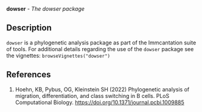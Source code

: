 **dowser** - *The dowser package*

Description
--------------------

`dowser` is a phylogenetic analysis package as part of the Immcantation suite of tools.
For additional details regarding the use of the `dowser` package see the 
vignettes:
`browseVignettes("dowser")`






References
-------------------


1. Hoehn, KB, Pybus, OG, Kleinstein SH (2022) Phylogenetic analysis of 
migration, differentiation, and class switching in B cells.
PLoS Computational Biology. https://doi.org/10.1371/journal.pcbi.1009885










